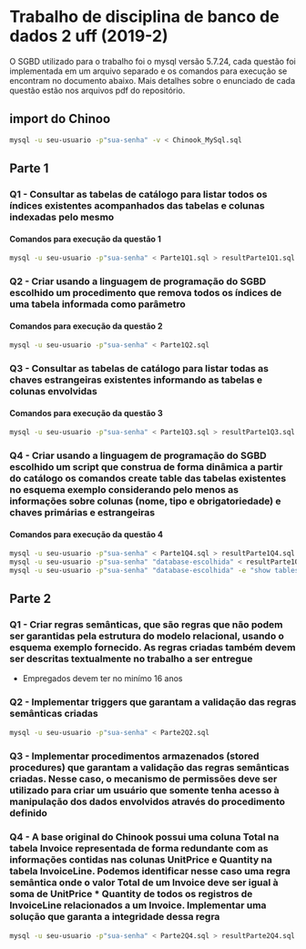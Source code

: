 # Trabalho de disciplina de banco de dados 2 uff (2019-2)

O SGBD utilizado para o trabalho foi o mysql versão 5.7.24, cada questão foi implementada em um arquivo separado e os comandos para execução se encontram no documento abaixo. Mais detalhes sobre o enunciado de cada questão estão nos arquivos pdf do repositório.

## import do Chinoo

```sh
mysql -u seu-usuario -p"sua-senha" -v < Chinook_MySql.sql
```

## Parte 1

### Q1 - Consultar as tabelas de catálogo para listar todos os índices existentes acompanhados das tabelas e colunas indexadas pelo mesmo

#### Comandos para execução da questão 1

```sh
mysql -u seu-usuario -p"sua-senha" < Parte1Q1.sql > resultParte1Q1.sql
```

### Q2 - Criar  usando  a  linguagem de  programação  do  SGBD  escolhido um procedimento que remova todos os índices de uma tabela informada como parâmetro

#### Comandos para execução da questão 2

```sh
mysql -u seu-usuario -p"sua-senha" < Parte1Q2.sql
```

### Q3 - Consultar  as  tabelas  de  catálogo  para  listar  todas  as  chaves  estrangeiras  existentes informando as tabelas e colunas envolvidas

#### Comandos para execução da questão 3

```sh
mysql -u seu-usuario -p"sua-senha" < Parte1Q3.sql > resultParte1Q3.sql
```

### Q4 - Criar usando a linguagem de programação do SGBD escolhido um script que construa de  forma  dinâmica a  partir  do  catálogo os  comandos  create  table das  tabelas existentes no esquema exemplo considerando  pelo  menos  as  informações  sobre colunas (nome, tipo e obrigatoriedade) e chaves primárias e estrangeiras

#### Comandos para execução da questão 4

```sh
mysql -u seu-usuario -p"sua-senha" < Parte1Q4.sql > resultParte1Q4.sql
mysql -u seu-usuario -p"sua-senha" "database-escolhida" < resultParte1Q4.sql
mysql -u seu-usuario -p"sua-senha" "database-escolhida" -e "show tables" > resultParte1Q4-tabelas.sql
```

## Parte 2

### Q1 - Criar regras semânticas, que são regras que não podem ser garantidas pela estrutura do modelo relacional, usando o esquema exemplo fornecido. As regras criadas também devem ser descritas textualmente no trabalho a ser entregue

* Empregados devem ter no minímo 16 anos

### Q2 - Implementar triggers que garantam a validação das regras semânticas criadas

```sh
mysql -u seu-usuario -p"sua-senha" < Parte2Q2.sql
```

### Q3 - Implementar procedimentos armazenados (stored procedures) que garantam a validação das regras semânticas criadas. Nesse caso, o mecanismo de permissões deve ser utilizado para criar um usuário que somente tenha acesso à manipulação dos dados envolvidos através do procedimento definido

### Q4 - A base original do Chinook possui uma coluna Total na tabela Invoice representada de forma redundante com as informações contidas nas colunas UnitPrice e Quantity na tabela InvoiceLine. Podemos identificar nesse caso uma regra semântica onde o valor Total de um Invoice deve ser igual à soma de UnitPrice * Quantity de todos os registros de InvoiceLine relacionados a um Invoice. Implementar uma solução que garanta a integridade dessa regra

```sh
mysql -u seu-usuario -p"sua-senha" < Parte2Q4.sql > resultParte2Q4.sql
```
